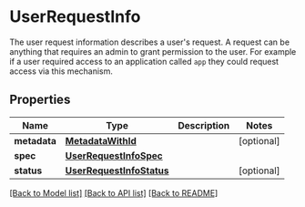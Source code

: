 # UserRequestInfo

The user request information describes a user's request. A request can be anything that requires an admin to grant permission to the user. For example if a user required access to an application called `app` they could request access via this mechanism. 
## Properties
Name | Type | Description | Notes
------------ | ------------- | ------------- | -------------
**metadata** | [**MetadataWithId**](MetadataWithId.md) |  | [optional] 
**spec** | [**UserRequestInfoSpec**](UserRequestInfoSpec.md) |  | 
**status** | [**UserRequestInfoStatus**](UserRequestInfoStatus.md) |  | [optional] 

[[Back to Model list]](../README.md#documentation-for-models) [[Back to API list]](../README.md#documentation-for-api-endpoints) [[Back to README]](../README.md)



